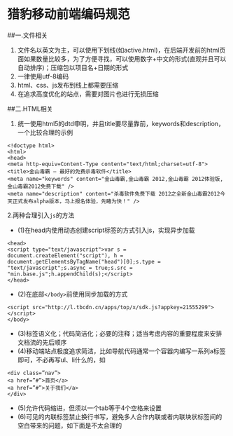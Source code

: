 猎豹移动前端编码规范
==============


##一.文件相关

1. 文件名以英文为主，可以使用下划线(如active.html)，在后端开发前的html页面如果数量比较多，为了方便寻找，可以使用数字+中文的形式(直观并且可以自动排序)；压缩包以项目名+日期的形式
2. 一律使用utf-8编码
3. html、css、js发布到线上都需要压缩
4. 在追求高度优化的站点，需要对图片也进行无损压缩

##二.HTML相关

1. 统一使用html5的dtd申明，并且title要尽量靠前，keywords和description，一个比较合理的示例

```
<!doctype html>
<html>
<head>
<meta http-equiv=Content-Type content="text/html;charset=utf-8">
<title>金山毒霸 – 最好的免费杀毒软件</title>
<meta name="keywords" content="金山毒霸,金山毒霸 2012,金山毒霸 2012体验版,金山毒霸2012免费下载" />
<meta name="description" content="杀毒软件免费下载 2012之全新金山毒霸2012今天正式发布alpha版本，马上报名体验，先睹为快！" />

````
2.两种合理引入`js`的方法

* (1)在head内使用动态创建script标签的方式引入js，实现异步加载

```
<head>
<script type="text/javascript">var s = document.createElement("script"), h = document.getElementsByTagName("head")[0];s.type = "text/javascript";s.async = true;s.src = "min.base.js";h.appendChild(s);</script>
</head>
```
* (2)在底部`</body>`前使用同步加载的方式

```
<script src="http://l.tbcdn.cn/apps/top/x/sdk.js?appkey=21555299"></script>
</body>
```

* (3)标签语义化；代码简洁化；必要的注释；适当考虑内容的重要程度来安排文档流的先后顺序
* (4)移动端站点极度追求简洁，比如导航代码通常一个容器内编写一系列a标签即可，不必再写ul、li什么的，如

```
<div class=”nav”>
<a href=”#”>首页</a>
<a href=”#”>关于我们</a>
</div>
```
* (5)允许代码缩进，但须以一个tab等于4个空格来设置
* (6)可见的内联标签禁止换行书写，避免多人合作内联或者内联块状标签间的空白带来的问题，如下面是不太合理的